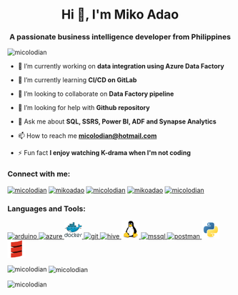 <h1 align="center">Hi 👋, I'm Miko Adao</h1>
<h3 align="center">A passionate business intelligence developer from Philippines</h3>

<p align="left"> <img src="https://komarev.com/ghpvc/?username=micolodian&label=Profile%20views&color=0e75b6&style=flat" alt="micolodian" /> </p>

- 🔭 I’m currently working on **data integration using Azure Data Factory**

- 🌱 I’m currently learning **CI/CD on GitLab**

- 👯 I’m looking to collaborate on **Data Factory pipeline**

- 🤝 I’m looking for help with **Github repository**

- 💬 Ask me about **SQL, SSRS, Power BI, ADF and Synapse Analytics**

- 📫 How to reach me **micolodian@hotmail.com**

- ⚡ Fun fact **I enjoy watching K-drama when I'm not coding**

<h3 align="left">Connect with me:</h3>
<p align="left">
<a href="https://twitter.com/micolodian" target="blank"><img align="center" src="https://raw.githubusercontent.com/rahuldkjain/github-profile-readme-generator/master/src/images/icons/Social/twitter.svg" alt="micolodian" height="30" width="40" /></a>
<a href="https://linkedin.com/in/mikoadao" target="blank"><img align="center" src="https://raw.githubusercontent.com/rahuldkjain/github-profile-readme-generator/master/src/images/icons/Social/linked-in-alt.svg" alt="mikoadao" height="30" width="40" /></a>
<a href="https://kaggle.com/micolodian" target="blank"><img align="center" src="https://raw.githubusercontent.com/rahuldkjain/github-profile-readme-generator/master/src/images/icons/Social/kaggle.svg" alt="micolodian" height="30" width="40" /></a>
<a href="https://fb.com/mikoadao" target="blank"><img align="center" src="https://raw.githubusercontent.com/rahuldkjain/github-profile-readme-generator/master/src/images/icons/Social/facebook.svg" alt="mikoadao" height="30" width="40" /></a>
<a href="https://instagram.com/micolodian" target="blank"><img align="center" src="https://raw.githubusercontent.com/rahuldkjain/github-profile-readme-generator/master/src/images/icons/Social/instagram.svg" alt="micolodian" height="30" width="40" /></a>
</p>

<h3 align="left">Languages and Tools:</h3>
<p align="left"> <a href="https://www.arduino.cc/" target="_blank" rel="noreferrer"> <img src="https://cdn.worldvectorlogo.com/logos/arduino-1.svg" alt="arduino" width="40" height="40"/> </a> <a href="https://azure.microsoft.com/en-in/" target="_blank" rel="noreferrer"> <img src="https://www.vectorlogo.zone/logos/microsoft_azure/microsoft_azure-icon.svg" alt="azure" width="40" height="40"/> </a> <a href="https://www.docker.com/" target="_blank" rel="noreferrer"> <img src="https://raw.githubusercontent.com/devicons/devicon/master/icons/docker/docker-original-wordmark.svg" alt="docker" width="40" height="40"/> </a> <a href="https://git-scm.com/" target="_blank" rel="noreferrer"> <img src="https://www.vectorlogo.zone/logos/git-scm/git-scm-icon.svg" alt="git" width="40" height="40"/> </a> <a href="https://hive.apache.org/" target="_blank" rel="noreferrer"> <img src="https://www.vectorlogo.zone/logos/apache_hive/apache_hive-icon.svg" alt="hive" width="40" height="40"/> </a> <a href="https://www.linux.org/" target="_blank" rel="noreferrer"> <img src="https://raw.githubusercontent.com/devicons/devicon/master/icons/linux/linux-original.svg" alt="linux" width="40" height="40"/> </a> <a href="https://www.microsoft.com/en-us/sql-server" target="_blank" rel="noreferrer"> <img src="https://www.svgrepo.com/show/303229/microsoft-sql-server-logo.svg" alt="mssql" width="40" height="40"/> </a> <a href="https://postman.com" target="_blank" rel="noreferrer"> <img src="https://www.vectorlogo.zone/logos/getpostman/getpostman-icon.svg" alt="postman" width="40" height="40"/> </a> <a href="https://www.python.org" target="_blank" rel="noreferrer"> <img src="https://raw.githubusercontent.com/devicons/devicon/master/icons/python/python-original.svg" alt="python" width="40" height="40"/> </a> <a href="https://www.scala-lang.org" target="_blank" rel="noreferrer"> <img src="https://raw.githubusercontent.com/devicons/devicon/master/icons/scala/scala-original.svg" alt="scala" width="40" height="40"/> </a> </p>

<p><img align="left" src="https://github-readme-stats.vercel.app/api/top-langs?username=micolodian&show_icons=true&locale=en&layout=compact" alt="micolodian" /></p>

<p>&nbsp;<img align="center" src="https://github-readme-stats.vercel.app/api?username=micolodian&show_icons=true&locale=en" alt="micolodian" /></p>

<p><img align="center" src="https://github-readme-streak-stats.herokuapp.com/?user=micolodian&" alt="micolodian" /></p>

